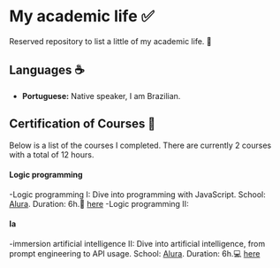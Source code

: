 # My academic life :white_check_mark:

Reserved repository to list a little of my academic life. &#128170;

## Languages &#9749;&#65039;

- **Portuguese:** Native speaker, I am Brazilian.

## Certification of Courses <a name="Certification of Courses"></a> &#128204;

Below is a list of the courses I completed. There are currently 2 courses with a total of 12 hours.

#### Logic programming

-Logic programming I: Dive into programming with JavaScript. School: [Alura](https://www.alura.com.br/). Duration: 6h.&#128206; [here](https://cursos.alura.com.br/user/thiagofabri73/course/logica-programacao-mergulhe-programacao-javascript/certificate)
-Logic programming II: 

#### Ia

-immersion artificial intelligence II: Dive into artificial intelligence, from prompt engineering to API usage. School: [Alura](https://www.alura.com.br/). Duration: 6h.&#128187; [here](https://cursos.alura.com.br/user/thiagofabri73/immersion/certificate/32615)
